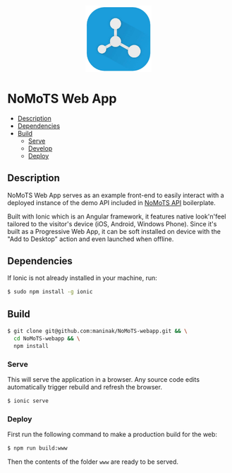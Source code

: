 <div style="text-align: center; margin: 40px 0px">
  <img src="./src/assets/img/NoMoTS.png" alt="NoMoTS logo" height="150" width="150"></img>
</div>

# NoMoTS Web App

<!-- MarkdownTOC depth=3 autolink=true bracket=round -->

- [Description](#description)
- [Dependencies](#dependencies)
- [Build](#build)
    - [Serve](#serve)
    - [Develop](#develop)
    - [Deploy](#deploy)

<!-- /MarkdownTOC -->

## Description

NoMoTS Web App serves as an example front-end to easily interact with a deployed instance of the demo API included in [NoMoTS API](https://github.com/maninak/NoMoTS-api) boilerplate.

Built with Ionic which is an Angular framework, it features native look'n'feel tailored to the visitor's device (iOS, Android, Windows Phone). Since it's built as a Progressive Web App, it can be soft installed on device with the "Add to Desktop" action and even launched when offline.

## Dependencies

If Ionic is not already installed in your machine, run:

```sh
$ sudo npm install -g ionic
```

## Build

```sh
$ git clone git@github.com:maninak/NoMoTS-webapp.git && \
  cd NoMoTS-webapp && \
  npm install
```

### Serve
This will serve the application in a browser. Any source code edits automatically trigger rebuild and refresh the browser.

```sh
$ ionic serve
```
### Deploy

First run the following command to make a production build for the web:

```sh
$ npm run build:www
```

Then the contents of the folder `www` are ready to be served.